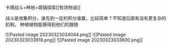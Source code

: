 卡牌战斗+种地+城镇探索[[牧场物语]]

战斗是收集积分，谁先到一定的积分谁赢，比较简单？不知道后面有没有更复杂的机制。
种植植物能够得到他们的跟随



![[Pasted image 20230323034044.png]]
![[Pasted image 20230323033919.png]]
![[Pasted image 20230323033800.png]]